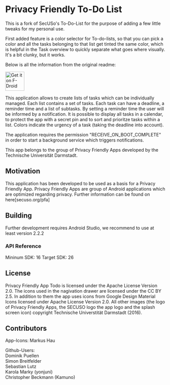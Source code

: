 ﻿# Privacy Friendly To-Do List

This is a fork of SecUSo's To-Do-List for the purpose of adding a few little tweaks for my personal use.

First added feature is a color selector for To-do-lists, so that you can pick a color and all the tasks belonging to that list get tinted the same color, which is helpful in the Task overview to quickly separate what goes where visually. It's a bit clunky, but it works.

Below is all the information from the original readme:

[<img src="https://f-droid.org/badge/get-it-on.png" alt="Get it on F-Droid" height="60">](https://f-droid.org/repository/browse/?fdid=org.secuso.privacyfriendlytodolist)

This application allows to create lists of tasks which can be individually managed. Each list contains a set of tasks. Each task can have a deadline, a reminder time and a list of subtasks. By setting a reminder time the user will be informed by a notification. It is possible to display all tasks in a calendar, to protect the app with a secret pin and to sort and prioritze tasks within a list. Colors indicate the urgency of a task (taking the deadline into account). 

The application requires the permission "RECEIVE_ON_BOOT_COMPLETE" in order to start a background service which triggers notifications. 

This app belongs to the group of Privacy Friendly Apps developed by the Technische Universität Darmstadt. 

## Motivation

This application has been developed to be used as a basis for a Privacy Friendly App. Privacy Friendly Apps are group of Android applications which are optimized regarding privacy. Further information can be found on here[secuso.org/pfa]

## Building

Further development requires Android Studio, we recommend to use at least version 2.2.2
 
### API Reference

Mininum SDK: 16
Target SDK: 26 

## License

Privacy Friendly App Todo is licensed under the Apache License Version 2.0.  The icons used in the nagivation drawer are licensed under the CC BY 2.5. In addition to them the app uses icons from Google Design Material Icons licensed under Apache License Version 2.0. All other images (the logo of Privacy Friendly Apps, the SECUSO logo the app logo and the splash screen icon) copyright Technische Universtität Darmstadt (2016).

## Contributors

App-Icons:
Markus Hau

Github-Users: <br />
Dominik Puellen <br />
Simon Breitfelder <br />
Sebastian Lutz <br />
Karola Marky (yonjuni) <br />
Christopher Beckmann (Kamuno)
